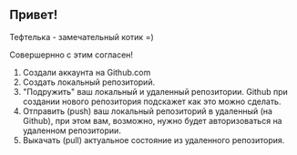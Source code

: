 ## Привет!

Тефтелька - замечательный котик =)

Совершернно с этим согласен!

1. Создали аккаунта на Github.com
2. Создать локальный репозиторий.
3. "Подружить" ваш локальный и удаленный репозитории. Github при создании нового репозитория подскажет как это можно сделать.
4. Отправить (push) ваш локальный репозиторий в удаленный (на Github), при этом вам, возможно, нужно будет авторизоваться на удаленном репозитории.
6. Выкачать (pull) актуальное состояние из удаленного репозитория.
